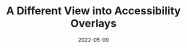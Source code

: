 ---
date: 2022-05-09
permalink: false
publisher: convergeaccess1
tags:
  - accessibility
  - testing
  - documentation
  - auditing
target_url: https://convergeaccessibility.com/2022/05/09/a-different-view-into-accessibility-overlays/
title: A Different View into Accessibility Overlays
---
